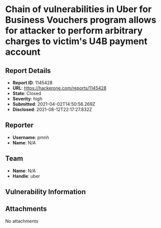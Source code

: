 # Chain of vulnerabilities in Uber for Business Vouchers program allows for attacker to perform arbitrary charges to victim's U4B payment account

## Report Details
- **Report ID**: 1145428
- **URL**: https://hackerone.com/reports/1145428
- **State**: Closed
- **Severity**: high
- **Submitted**: 2021-04-02T14:50:56.269Z
- **Disclosed**: 2021-08-12T22:17:27.832Z

## Reporter
- **Username**: pmnh
- **Name**: N/A

## Team
- **Name**: N/A
- **Handle**: uber

## Vulnerability Information


## Attachments
No attachments
